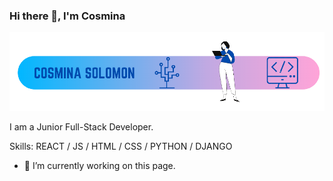 ### Hi there 👋, I'm Cosmina
![Cosmina Solomon Banner](https://github.com/cosminasolomon/cosminasolomon/blob/main/bannergithub.png)

I am a Junior Full-Stack Developer.

Skills: REACT / JS / HTML / CSS / PYTHON / DJANGO 

- 🔭 I’m currently working on this page. 




